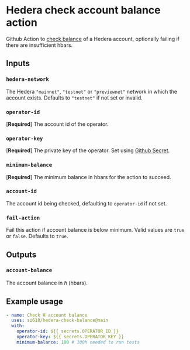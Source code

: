 # Hedera check account balance action

Github Action to [check balance](https://docs.hedera.com/guides/docs/hedera-api/cryptocurrency-accounts/cryptogetaccountbalance) of a Hedera account, optionally failing if there are insufficient hbars.

## Inputs

### `hedera-network`

The Hedera `"mainnet"`, `"testnet"` or `"previewnet"` network in which the account exists. Defaults to `"testnet"` if not set or invalid.

### `operator-id`

[**Required**] The account id of the operator.

### `operator-key`

[**Required**] The private key of the operator. Set using [Github Secret](https://docs.github.com/en/actions/reference/encrypted-secrets).

### `minimum-balance`

[**Required**] The minimum balance in hbars for the action to succeed.

### `account-id`

The account id being checked, defaulting to `operator-id` if not set.

### `fail-action`

Fail this action if account balance is below minimum. Valid values are `true` or `false`. Defaults to `true`.

## Outputs

### `account-balance`

The account balance in ℏ (hbars).

## Example usage

```yaml
- name: Check Ħ account balance
  uses: si618/hedera-check-balance@main
  with:
    operator-id: ${{ secrets.OPERATOR_ID }}
    operator-key: ${{ secrets.OPERATOR_KEY }}
    minimum-balance: 100 # 100ℏ needed to run tests
```
